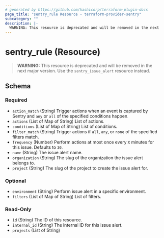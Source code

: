 ```yaml
---
# generated by https://github.com/hashicorp/terraform-plugin-docs
page_title: "sentry_rule Resource - terraform-provider-sentry"
subcategory: ""
description: |-
  WARNING: This resource is deprecated and will be removed in the next major version. Use the sentry_issue_alert resource instead.
---
```


# sentry_rule (Resource)

> **WARNING:** This resource is deprecated and will be removed in the next major version. Use the `sentry_issue_alert` resource instead.



<!-- schema generated by tfplugindocs -->
## Schema

### Required

- `action_match` (String) Trigger actions when an event is captured by Sentry and `any` or `all` of the specified conditions happen.
- `actions` (List of Map of String) List of actions.
- `conditions` (List of Map of String) List of conditions.
- `filter_match` (String) Trigger actions if `all`, `any`, or `none` of the specified filters match.
- `frequency` (Number) Perform actions at most once every `X` minutes for this issue. Defaults to `30`.
- `name` (String) The issue alert name.
- `organization` (String) The slug of the organization the issue alert belongs to.
- `project` (String) The slug of the project to create the issue alert for.

### Optional

- `environment` (String) Perform issue alert in a specific environment.
- `filters` (List of Map of String) List of filters.

### Read-Only

- `id` (String) The ID of this resource.
- `internal_id` (String) The internal ID for this issue alert.
- `projects` (List of String)



